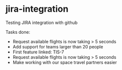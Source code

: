 # jira-integration
Testing JIRA integration with github

Tasks done:
* Request available flights is now taking > 5 seconds
* Add support for teams larger than 20 people
* First feature linked: TIS-7
* Request available flights is now taking > 5 seconds
* Make working with our space travel partners easier